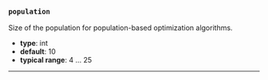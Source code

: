 ### `population`

Size of the population for population-based optimization algorithms.


  - **type**: int
  - **default**: 10
  - **typical range**: 4 ... 25

---